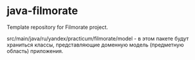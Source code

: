 # java-filmorate
Template repository for Filmorate project.

src/main/java/ru/yandex/practicum/filmorate/model - в этом пакете будут храниться классы, представляющие доменную модель (предметную область) приложения.